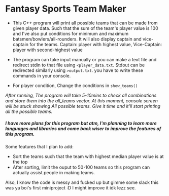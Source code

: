 # Fantasy Sports Team Maker

- This C++ program will print all possible teams that can be made from given player data. Such that the sum of the team's player value is 100 and I've also put conditions for minimum and maximum batsmen/bowlers/all-rounders.
It will also display captain and vice-captain for the teams. Captain: player with highest value, Vice-Captain: player with second-highest value

- The program can take input manually or you can make a text file and redirect stdin to that file using `<player_data.txt`. Stdout can be redirected similarly using `>output.txt`.
you have to write these commands in your console.

- For player condition, Change the conditions in `show_teams()`

_After running, The program will take 5-10mins to check all combinations and store them into the all_teams vector.
At this moment, console screen will be stuck showing All possible teams. Give it time and it'll start printing all the possible teams._

##### I have more plans for this program but atm, I'm planning to learn more languages and libraries and come back wiser to improve the features of this program.

Some features that I plan to add: 
* Sort the teams such that the team with highest median player value is at the top
* After sorting, limit the ouput to 50-100 teams so this program can actually assist people in making teams.

Also, I know the code is messy and fucked up but gimme some slack this was ya boi's first miniproject :D
I might improve it idk lezz see.
